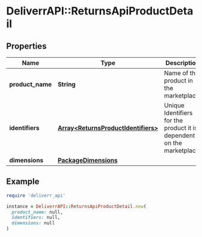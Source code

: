 # DeliverrAPI::ReturnsApiProductDetail

## Properties

| Name | Type | Description | Notes |
| ---- | ---- | ----------- | ----- |
| **product_name** | **String** | Name of the product in the marketplace. |  |
| **identifiers** | [**Array&lt;ReturnsProductIdentifiers&gt;**](ReturnsProductIdentifiers.md) | Unique Identifiers for the product it is dependent on the marketplace. |  |
| **dimensions** | [**PackageDimensions**](PackageDimensions.md) |  | [optional] |

## Example

```ruby
require 'deliverr_api'

instance = DeliverrAPI::ReturnsApiProductDetail.new(
  product_name: null,
  identifiers: null,
  dimensions: null
)
```

